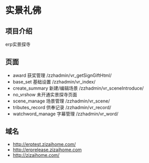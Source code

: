 # 实景礼佛

## 项目介绍
erp实景探寺


## 页面
- award             获奖管理              /zzhadmin/vr_getSignGiftHtml/
- base_set          基础设置              /zzhadmin/vr_index/
- create_summary    新建/编辑场景         /zzhadmin/vr_sceneIntroduce/
- no_vrshow         未开通实景探寺页面
- scene_manage      场景管理              /zzhadmin/vr_scene/
- tributes_record   供奉记录              /zzhadmin/vr_record/
- watchword_manage  字幕管理              /zzhadmin/vr_word/


## 域名
- http://erptest.zizaihome.com/
- http://erprelease.zizaihome.com
- http://zizaihome.com/
